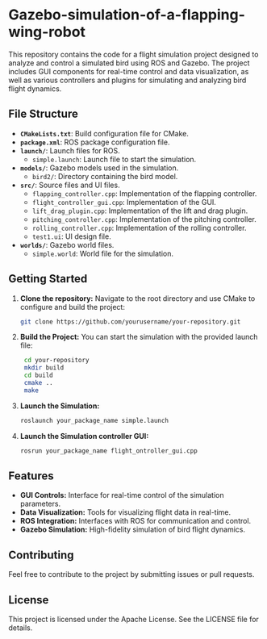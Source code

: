 # Gazebo-simulation-of-a-flapping-wing-robot

This repository contains the code for a flight simulation project designed to analyze and control a simulated bird using ROS and Gazebo. The project includes GUI components for real-time control and data visualization, as well as various controllers and plugins for simulating and analyzing bird flight dynamics.

## File Structure

- **`CMakeLists.txt`**: Build configuration file for CMake.
- **`package.xml`**: ROS package configuration file.
- **`launch/`**: Launch files for ROS.
  - `simple.launch`: Launch file to start the simulation.
- **`models/`**: Gazebo models used in the simulation.
  - `bird2/`: Directory containing the bird model.
- **`src/`**: Source files and UI files.
  - `flapping_controller.cpp`: Implementation of the flapping controller.
  - `flight_controller_gui.cpp`: Implementation of the GUI.
  - `lift_drag_plugin.cpp`: Implementation of the lift and drag plugin.
  - `pitching_controller.cpp`: Implementation of the pitching controller.
  - `rolling_controller.cpp`: Implementation of the rolling controller.
  - `test1.ui`: UI design file.
- **`worlds/`**: Gazebo world files.
  - `simple.world`: World file for the simulation.

## Getting Started

1. **Clone the repository:**
   Navigate to the root directory and use CMake to configure and build the project:
   ```bash
   git clone https://github.com/yourusername/your-repository.git
   
2. **Build the Project:**
   You can start the simulation with the provided launch file:
   ```bash
    cd your-repository
    mkdir build
    cd build
    cmake ..
    make

4. **Launch the Simulation:**
   ```bash
   roslaunch your_package_name simple.launch

5. **Launch the Simulation controller GUI:**
   ```bash
   rosrun your_package_name flight_ontroller_gui.cpp

## Features

- **GUI Controls:** Interface for real-time control of the simulation parameters.
- **Data Visualization:** Tools for visualizing flight data in real-time.
- **ROS Integration:** Interfaces with ROS for communication and control.
- **Gazebo Simulation:** High-fidelity simulation of bird flight dynamics.

## Contributing

Feel free to contribute to the project by submitting issues or pull requests.

## License

This project is licensed under the Apache License. See the LICENSE file for details.
